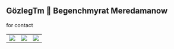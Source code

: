 ## GözlegTm 👋  Begenchmyrat Meredamanow 
<!--
 ![](https://img.shields.io/badge/Cyber%20Security-Consultant%20%2F%20Trainer%20%2F%20Engineer%20%2F%20Architect-blue)
 ![](https://img.shields.io/badge/Twitch-Persembe%20--%20Pazar%20Gunleri%20Saat%2020.00-purple)
 ![](https://img.shields.io/badge/Youtube-Carsamba%20--%20Cumartesi%20Saat%2017.00-red)
-->

<table class="center">
  <tr>for contact</tr>
  <tr>
    <td>
      <a href="https://instagram.com/gozlegtm">
        <img src="https://img.shields.io/badge/Instagram-E4405F?style=for-the-badge&logo=instagram&logoColor=white">
      </a> 
    <td>
      <a href="https://youtube.com/gozlegtm">
        <img src="https://img.shields.io/badge/YouTube-FF0000?style=for-the-badge&logo=youtube&logoColor=white">
      </a> 
     <td>
      <a href="mailto:gozlegtm@gmail.com">
        <img src="https://img.shields.io/badge/Gmail-D14836?style=for-the-badge&logo=gmail&logoColor=white">
      </a>
  </tr>
</table>
<br></br>
